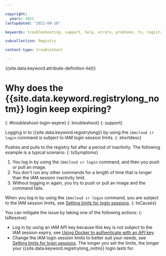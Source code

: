 ```yaml
---

copyright:
  years: 2021
lastupdated: "2021-09-10"

keywords: troubleshooting, support, help, errors, problems, ts, registry, login expire

subcollection: Registry

content-type: troubleshoot

---
```


{{site.data.keyword.attribute-definition-list}}

# Why does the {{site.data.keyword.registrylong_notm}} login keep expiring?
{: #troubleshoot-login-expire}
{: troubleshoot}
{: support}

Logging in to {{site.data.keyword.registrylong}} by using the `ibmcloud cr login` command is subject to IAM login session limits.
{: shortdesc}

Pushes and pulls to the registry fail after a period of inactivity. The following example is a typical scenario:
{: tsSymptoms}

1. You log in by using the `ibmcloud cr login` command, and then you push or pull an image.
2. You don't run any other commands for a length of time that is longer than the IAM session inactivity limit.
3. Without logging in again, you try to push or pull an image and the command fails.

When you log in by using the `ibmcloud cr login` command, you are subject to the IAM session limits, see [Setting limits for login sessions](/docs/account?topic=account-iam-work-sessions).
{: tsCauses}

You can mitigate the issue by taking one of the following actions:
{: tsResolve}

- Log in by using an IAM API key because this key is not subject to the IAM session expiry, see [Using Docker to authenticate with an API key](/docs/Registry?topic=Registry-registry_access#registry_access_apikey_auth_docker).
- Change the IAM login session limits to better suit your needs, see [Setting limits for login sessions](/docs/account?topic=account-iam-work-sessions). The longer you set the limits, the longer your {{site.data.keyword.registrylong_notm}} login lasts for.


